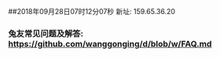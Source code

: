 ##2018年09月28日07时12分07秒 新址: 159.65.36.20
### 兔友常见问题及解答: https://github.com/wanggonging/d/blob/w/FAQ.md
